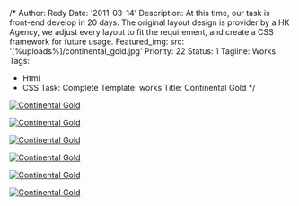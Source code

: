 /*
Author: Redy
Date: '2011-03-14'
Description: At this time, our task is front-end develop in 20 days. The original
  layout design is provider by a HK Agency, we adjust every layout to fit the requirement,
  and create a CSS framework for future usage.
Featured_img:
  src: '[%uploads%]/continental_gold.jpg'
Priority: 22
Status: 1
Tagline: Works
Tags:
- Html
- CSS
Task: Complete
Template: works
Title: Continental Gold
*/
<p>  <a class="lightbox-gallery" href="/[%uploads%]/continental_gold_1.jpg">    <img src="/[%uploads%]/continental_gold_1.jpg" alt="Continental Gold" />  </a></p><p>  <a class="lightbox-gallery" href="/[%uploads%]/continental_gold_2.jpg" >    <img src="/[%uploads%]/continental_gold_2.jpg" alt="Continental Gold" />  </a></p><p>  <a href="/[%uploads%]/continental_gold_3.jpg">    <img src="/[%uploads%]/continental_gold_3.jpg" alt="Continental Gold" />  </a></p><p>  <a href="/[%uploads%]/continental_gold_4.jpg">    <img src="/[%uploads%]/continental_gold_4.jpg" alt="Continental Gold" />  </a></p><p>  <a href="/[%uploads%]/continental_gold_5.jpg">    <img src="/[%uploads%]/works/continental_gold/continental_gold_5.jpg" alt="Continental Gold" />  </a></p><p>  <a href="/[%uploads%]/continental_gold_6.jpg">    <img src="/[%uploads%]/continental_gold_6_s.jpg" alt="Continental Gold" />  </a></p>
